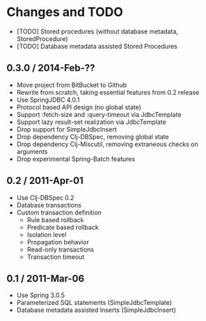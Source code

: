 # Changes and TODO


* [TODO] Stored procedures (without database metadata, StoredProcedure)
* [TODO] Database metadata assisted Stored Procedures


## 0.3.0 / 2014-Feb-??

* Move project from BitBucket to Github
* Rewrite from scratch, taking essential features from 0.2 release
* Use SpringJDBC 4.0.1
* Protocol based API design (no global state)
* Support :fetch-size and :query-timeout via JdbcTemplate
* Support lazy result-set realization via JdbcTemplate
* Drop support for SimpleJdbcInsert
* Drop dependency Clj-DBSpec, removing global state
* Drop dependency Clj-Miscutil, removing extraneous checks on arguments
* Drop experimental Spring-Batch features


## 0.2 / 2011-Apr-01

* Use Clj-DBSpec 0.2
* Database transactions
* Custom transaction definition
  * Rule based rollback
  * Predicate based rollback
  * Isolation level
  * Propagation behavior
  * Read-only transactions
  * Transaction timeout


## 0.1 / 2011-Mar-06

* Use Spring 3.0.5
* Parameterized SQL statements (SimpleJdbcTemplate)
* Database metadata assisted Inserts (SimpleJdbcInsert)

